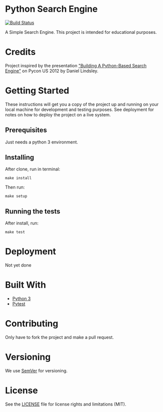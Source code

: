 # Python Search Engine

[![Build Status](https://travis-ci.org/MagnunAVF/Python-Based-Search-Engine.svg?branch=master)](https://travis-ci.org/MagnunAVF/Python-Based-Search-Engine)

A Simple Search Engine.
This project is intended for educational purposes.

# Credits

Project inspired by the presentation ["Building A Python-Based Search Engine"](https://www.youtube.com/watch?v=cY7pE7vX6MU) on Pycon
US 2012 by Daniel Lindsley.

# Getting Started

These instructions will get you a copy of the project up and running on your local machine for development and testing purposes. See deployment for notes on how to deploy the project on a live system.

## Prerequisites

Just needs a python 3 environment.

## Installing

After clone, run in terminal:
```
make install
```
Then run:
```
make setup
```

## Running the tests

After install, run:
```
make test
```

# Deployment

Not yet done

# Built With

* [Python 3](https://www.python.org/)
* [Pytest](https://docs.pytest.org/en/latest/)

# Contributing

Only have to fork the project and make a pull request.

# Versioning

We use [SemVer](http://semver.org/) for versioning.

# License

See the [LICENSE](LICENSE.md) file for license rights and limitations (MIT).
